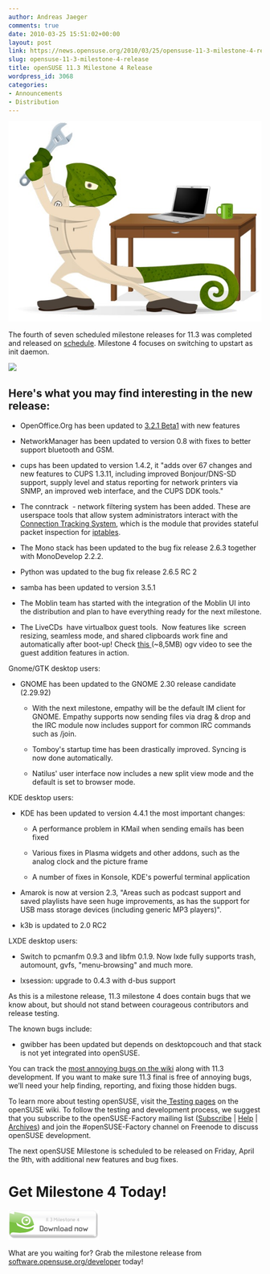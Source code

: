 ```yaml
---
author: Andreas Jaeger
comments: true
date: 2010-03-25 15:51:02+00:00
layout: post
link: https://news.opensuse.org/2010/03/25/opensuse-11-3-milestone-4-release/
slug: opensuse-11-3-milestone-4-release
title: openSUSE 11.3 Milestone 4 Release
wordpress_id: 3068
categories:
- Announcements
- Distribution
---
```


![Geeko at work](/wp-content/uploads/2010/03/m3geeko1.jpg)

The fourth of seven scheduled milestone releases for 11.3 was  completed and released on [schedule](http://en.opensuse.org/Roadmap). Milestone 4  focuses on switching to upstart as init daemon.

![](http://news.opensuse.org/wp-includes/js/tinymce/plugins/wordpress/img/trans.gif)


## Here's what you may find interesting in the new release:





	
  * OpenOffice.Org has been updated to [3.2.1 Beta1](http://lizards.opensuse.org/2010/03/15/openoffice_org-3_2_0_99_1/) with new features

	
  * NetworkManager has been updated to version 0.8 with fixes to better support bluetooth and GSM.

	
  * cups has been updated to version 1.4.2, it "adds over 67 changes and new features to CUPS 1.3.11, including improved  Bonjour/DNS-SD support, supply level and status reporting for network  printers via SNMP, an improved web interface, and the CUPS DDK tools."

	
  * The conntrack  - network filtering system has been added. These  are userspace tools that allow  system administrators interact with the [Connection  Tracking System](http://people.netfilter.org/pablo/docs/login.pdf), which is the module that provides stateful packet  inspection for [iptables](http://www.netfilter.org/projects/iptables/index.html).

	
  * The Mono stack has been updated to the bug fix release 2.6.3 together with MonoDevelop 2.2.2.

	
  * Python was updated to the bug fix release 2.6.5 RC 2

	
  * samba has been updated to version 3.5.1

	
  * The Moblin team has started with the integration of the Moblin UI into  the distribution and plan to have everything ready for the next  milestone.

	
  * The LiveCDs  have virtualbox guest tools.  Now features like  screen resizing, seamless mode, and shared clipboards  work fine and automatically after boot-up! Check [this ](http://desire.sk/simple/store/video/guest_tools.ogv) (~8,5MB) ogv video to see the guest addition features in action.


Gnome/GTK desktop users:

	
  * GNOME has been updated to the GNOME 2.30 release candidate (2.29.92)

	
    * With the next milestone, empathy will be the default IM client for GNOME.  Empathy supports now sending files via drag & drop and the IRC module now includes support for common IRC commands such as /join.

	
    * Tomboy's startup time has been drastically improved.  Syncing is now done automatically.

	
    * Natilus' user interface now includes a new split view mode and the default is set to browser mode.







KDE desktop users:

	
  * KDE has been updated to version 4.4.1 the most important changes:

	
    * A performance problem in KMail when sending emails has been fixed

	
    * Various fixes in Plasma widgets and other addons, such as the analog  clock and the picture frame

	
    * A number of fixes in Konsole, KDE's powerful terminal application




	
  * Amarok is now at version 2.3, "Areas such as podcast support and saved playlists have seen huge  improvements, as has the support for USB mass storage devices (including  generic MP3 players)".

	
  * k3b is updated to 2.0 RC2


LXDE desktop users:

	
  * Switch to pcmanfm 0.9.3 and libfm 0.1.9. Now lxde fully supports trash, automount, gvfs, "menu-browsing" and much more.

	
  * lxsession: upgrade to 0.4.3 with d-bus support


As this is a milestone release, 11.3 milestone 4 does contain bugs  that we know about, but should not stand between courageous contributors  and release testing.

The known bugs include:

	
  * gwibber has been updated but depends on desktopcouch and that stack is not yet integrated into openSUSE.


You can track the [most  annoying bugs on the wiki](http://en.opensuse.org/Bugs:Most_Annoying_Bugs_11.3_dev) along with 11.3 development. If you want  to make sure 11.3 final is free of annoying bugs, we’ll need your help  finding, reporting, and fixing those hidden bugs.

To learn more about testing openSUSE, visit the[ Testing pages](http://en.opensuse.org/Testing) on the  openSUSE wiki. To follow the testing and development process, we suggest  that you subscribe to the openSUSE-Factory mailing list ([Subscribe](mailto:opensuse-factory+subscribe@opensuse.org) |  [Help](mailto:opensuse-factory+help@opensuse.org) | [Archives](http://lists.opensuse.org/opensuse-factory/)) and join the #openSUSE-Factory channel on Freenode to discuss openSUSE  development.

The next openSUSE Milestone is scheduled to be released on Friday, April  the 9th, with additional new features and bug fixes.


# Get Milestone 4 Today!


[![](/wp-content/uploads/2010/03/milestone4_113.png)](http://software.opensuse.org/developer)


What  are you waiting for? Grab the milestone release from [software.opensuse.org/developer](http://software.opensuse.org/developer) today!
